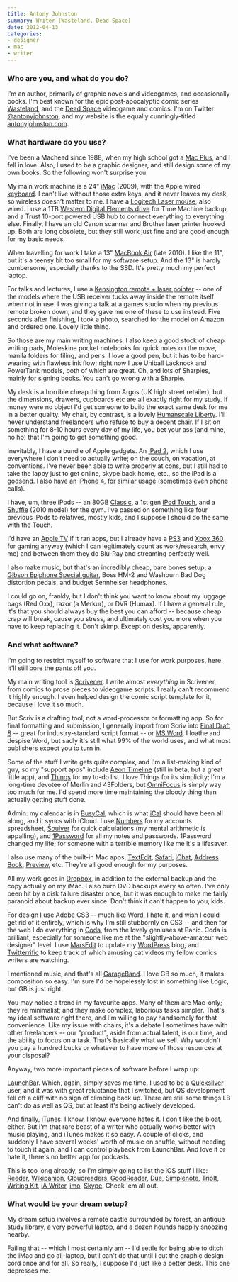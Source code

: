 ```yaml
---
title: Antony Johnston
summary: Writer (Wasteland, Dead Space)
date: 2012-04-13
categories:
- designer
- mac
- writer
---
```


### Who are you, and what do you do?

I'm an author, primarily of graphic novels and videogames, and occasionally books. I'm best known for the epic post-apocalyptic comic series [Wasteland](http://www.onipress.com/thebigwet/ "The Big Wet's site."), and the [Dead Space][dead-space] videogame and comics. I'm on Twitter [@antonyjohnston](https://twitter.com/#!/antonyjohnston "Antony's Twitter account."), and my website is the equally cunningly-titled [antonyjohnston.com](http://antonyjohnston.com/ "Antony's website.").

### What hardware do you use?

I've been a Machead since 1988, when my high school got a [Mac Plus][macintosh-plus], and I fell in love. Also, I used to be a graphic designer, and still design some of my own books. So the following won't surprise you.

My main work machine is a 24" [iMac][] (2009), with the Apple wired [keyboard][]. I can't live without those extra keys, and it never leaves my desk, so wireless doesn't matter to me. I have a [Logitech Laser mouse][rx1000], also wired. I use a 1TB [Western Digital Elements drive][elements-desktop] for Time Machine backup, and a Trust 10-port powered USB hub to connect everything to everything else. Finally, I have an old Canon scanner and Brother laser printer hooked up. Both are long obsolete, but they still work just fine and are good enough for my basic needs.

When travelling for work I take a 13" [MacBook Air][macbook-air] (late 2010). I like the 11", but it's a teensy bit too small for my software setup. And the 13" is hardly cumbersome, especially thanks to the SSD. It's pretty much my perfect laptop. 

For talks and lectures, I use a [Kensington remote + laser pointer][wireless-presenter-laser] -- one of the models where the USB receiver tucks away inside the remote itself when not in use. I was giving a talk at a games studio when my previous remote broken down, and they gave me one of these to use instead. Five seconds after finishing, I took a photo, searched for the model on Amazon and ordered one. Lovely little thing.

So those are my main writing machines. I also keep a good stock of cheap writing pads, Moleskine pocket notebooks for quick notes on the move, manila folders for filing, and pens. I love a good pen, but it has to be hard-wearing with flawless ink flow; right now I use Uniball Lacknock and PowerTank models, both of which are great. Oh, and lots of Sharpies, mainly for signing books. You can't go wrong with a Sharpie.

My desk is a horrible cheap thing from Argos (UK high street retailer), but the dimensions, drawers, cupboards etc are all exactly right for my study. If money were no object I'd get someone to build the exact same desk for me in a better quality. My chair, by contrast, is a lovely [Humanscale Liberty][liberty]. I'll never understand freelancers who refuse to buy a decent chair. If I sit on something for 8-10 hours every day of my life, you bet your ass (and mine, ho ho) that I'm going to get something good.

Inevitably, I have a bundle of Apple gadgets. An [iPad 2][ipad-2], which I use everywhere I don't need to actually write; on the couch, on vacation, at conventions. I've never been able to write properly at cons, but I still had to take the lappy just to get online, skype back home, etc., so the iPad is a godsend. I also have an [iPhone 4][iphone-4], for similar usage (sometimes even phone calls). 

I have, um, three iPods -- an 80GB [Classic][ipod-classic], a 1st gen [iPod Touch][ipod-touch], and a [Shuffle][ipod-shuffle] (2010 model) for the gym. I've passed on something like four previous iPods to relatives, mostly kids, and I suppose I should do the same with the Touch. 

I'd have an [Apple TV][apple-tv] if it ran apps, but I already have a [PS3][] and [Xbox 360][xbox-360] for gaming anyway (which I can legitimately count as work/research, envy me) and between them they do Blu-Ray and streaming perfectly well.

I also make music, but that's an incredibly cheap, bare bones setup; a [Gibson Epiphone Special guitar][epiphone-les-paul-special-ii], Boss HM-2 and Washburn Bad Dog distortion pedals, and budget Sennheiser headphones.

I could go on, frankly, but I don't think you want to know about my luggage bags (Red Oxx), razor (a Merkur), or DVR (Humax). If I have a general rule, it's that you should always buy the best you can afford -- because cheap crap will break, cause you stress, and ultimately cost you more when you have to keep replacing it. Don't skimp. Except on desks, apparently.

### And what software?

I'm going to restrict myself to software that I use for work purposes, here. It'll still bore the pants off you.

My main writing tool is [Scrivener][]. I write almost *everything* in Scrivener, from comics to prose pieces to videogame scripts. I really can't recommend it highly enough. I even helped design the comic script template for it, because I love it so much.

But Scriv is a drafting tool, not a word-processor or formatting app. So for final formatting and submission, I generally import from Scriv into [Final Draft 8][final-draft] -- great for industry-standard script format -- or [MS Word][word]. I loathe and despise Word, but sadly it's still what 99% of the world uses, and what most publishers expect you to turn in.

Some of the stuff I write gets quite complex, and I'm a list-making kind of guy, so my "support apps" include [Aeon Timeline][aeon-timeline] (still in beta, but a great little app), and [Things][] for my to-do list. I love Things for its simplicity; I'm a long-time devotee of Merlin and 43Folders, but [OmniFocus][] is simply way too much for me. I'd spend more time maintaining the bloody thing than actually getting stuff done.

Admin: my calendar is in [BusyCal][], which is what [iCal][] should have been all along, and it syncs with iCloud. I use [Numbers][] for my accounts spreadsheet, [Soulver][] for quick calculations (my mental arithmetic is appalling), and [1Password][] for all my notes and passwords. 1Password changed my life; for someone with a terrible memory like me it's a lifesaver. 

I also use many of the built-in Mac apps; [TextEdit][], [Safari][], [iChat][], [Address Book][address-book], [Preview][], etc. They're all good enough for my purposes.

All my work goes in [Dropbox][], in addition to the external backup and the copy actually on my iMac. I also burn DVD backups every so often. I've only been hit by a disk failure disaster once, but it was enough to make me fairly paranoid about backup ever since. Don't think it can't happen to you, kids.

For design I use Adobe CS3 -- much like Word, I hate it, and wish I could get rid of it entirely, which is why I'm still stubbornly on CS3 -- and then for the web I do everything in [Coda][], from the lovely geniuses at Panic. Coda is brilliant, especially for someone like me at the "slightly-above-amateur web designer" level. I use [MarsEdit][] to update my [WordPress][] blog, and [Twitterrific][] to keep track of which amusing cat videos my fellow comics writers are watching. 

I mentioned music, and that's all [GarageBand][]. I love GB so much, it makes composition so easy. I'm sure I'd be hopelessly lost in something like Logic, but GB is just right.

You may notice a trend in my favourite apps. Many of them are Mac-only; they're minimalist; and they make complex, laborious tasks simpler. That's my ideal software right there, and I'm willing to pay handsomely for that convenience. Like my issue with chairs, it's a debate I sometimes have with other freelancers -- our "product", aside from actual talent, is our time, and the ability to focus on a task. That's basically what we sell. Why wouldn't you pay a hundred bucks or whatever to have more of those resources at your disposal?

Anyway, two more important pieces of software before I wrap up:

[LaunchBar][]. Which, again, simply saves me time. I used to be a [Quicksilver][] user, and it was with great reluctance that I switched, but QS development fell off a cliff with no sign of climbing back up. There are still some things LB can't do as well as QS, but at least it's being actively developed.

And finally, [iTunes][]. I know, I know, everyone hates it. I don't like the bloat, either. But I'm that rare beast of a writer who actually works better with music playing, and iTunes makes it so easy. A couple of clicks, and suddenly I have several weeks' worth of music on shuffle, without needing to touch it again, and I can control playback from LaunchBar. And love it or hate it, there's no better app for podcasts.

This is too long already, so I'm simply going to list the iOS stuff I like: [Reeder][reeder-ios], [Wikipanion][wikipanion-ios], [Cloudreaders][cloudreaders-ios], [GoodReader][goodreader-ios], [Due][due-ios], [Simplenote][simplenote-ios], [TripIt][tripit-ios], [Writing Kit][writing-kit-ios], [iA Writer][ia-writer-ios], [imo][imo-ios], [Skype][skype-ios]. Check 'em all out.

### What would be your dream setup?

My dream setup involves a remote castle surrounded by forest, an antique study library, a very powerful laptop, and a dozen hounds happily snoozing nearby.

Failing that -- which I most certainly am -- I'd settle for being able to ditch the iMac and go all-laptop, but I can't do that until I cut the graphic design cord once and for all. So really, I suppose I'd just like a better desk. This one depresses me.

[1password]: https://1password.com "Password management software for Mac OS X."
[address-book]: https://support.apple.com/en-us/HT201728 "A contacts application included with Mac OS X."
[aeon-timeline]: http://www.aeontimeline.com/ "A Mac timeline app for writers."
[apple-tv]: https://en.wikipedia.org/wiki/Apple_TV "A device for viewing media on a TV."
[busycal]: http://www.busymac.com/busycal/ "Advanced calendar software for Mac OS X."
[cloudreaders-ios]: https://itunes.apple.com/us/app/cloudreaders-pdf-cbz-cbr/id363484920 "A book and comic reading app."
[coda]: https://panic.com/coda/ "A single-window HTML/web tool for the Mac."
[dead-space]: https://www.ea.com/dead-space "A very scary survival horror game."
[dropbox]: https://www.dropbox.com/ "Online syncing and storage."
[due-ios]: https://www.dueapp.com/ "A to-do app."
[elements-desktop]: https://www.wdc.com/en/products/products.aspx?id=260 "An external hard drive."
[epiphone-les-paul-special-ii]: http://www.epiphone.com/Products/Les-Paul/Les-Paul-Special-II.aspx "An electric guitar."
[final-draft]: http://store.finaldraft.com/final-draft-10.html "Popular screenwriting software."
[garageband]: https://www.apple.com/mac/garageband/ "An audio recording and editing tool for the Mac."
[goodreader-ios]: http://goodreader.com/ "A PDF reader for the iPad."
[ia-writer-ios]: https://itunes.apple.com/us/app/ia-writer/id392502056 "A focus-oriented writing application for iOS."
[ical]: https://en.wikipedia.org/wiki/Calendar_(Apple) "The calendar software included with macOS."
[ichat]: https://en.wikipedia.org/wiki/IChat "An AIM/Jabber client included with Mac OS X."
[imac]: https://www.apple.com/imac/ "An all-in-one computer."
[imo-ios]: https://itunes.apple.com/us/app/imo/id336435697 "A multi-protocol IM app."
[ipad-2]: https://www.apple.com/ipad/ "A tablet device."
[iphone-4]: https://en.wikipedia.org/wiki/IPhone_4 "A smartphone."
[ipod-classic]: https://www.apple.com/ipodclassic/ "A music player."
[ipod-shuffle]: https://www.apple.com/ipod-shuffle/ "A very small music player."
[ipod-touch]: https://www.apple.com/ipod-touch/ "It's like an iPhone, without the phone bit."
[itunes]: https://www.apple.com/itunes/ "A jukebox application and online store."
[keyboard]: https://www.apple.com/keyboard/ "The keyboard."
[launchbar]: https://www.obdev.at/products/launchbar/index.html "An application launcher and data manager for the Mac."
[liberty]: https://www.humanscale.com/products/product_detail.cfm?group=LibertyTaskChair "A chair."
[macbook-air]: https://www.apple.com/macbook-air/ "A very thin laptop."
[macintosh-plus]: https://en.wikipedia.org/wiki/Macintosh_Plus "The third Macintosh computer."
[marsedit]: https://red-sweater.com/marsedit/ "A weblog editor for the Mac."
[numbers]: https://www.apple.com/numbers/ "A spreadsheet application for the Mac."
[omnifocus]: https://www.omnigroup.com/omnifocus/ "Task management software for the Mac."
[preview]: https://en.wikipedia.org/wiki/Preview_(Mac_OS) "An image viewer included with Mac OS X."
[ps3]: http://us.playstation.com/PS3/ "A shiny gaming console from Sony."
[quicksilver]: https://qsapp.com/ "A data manipulator and launcher for the Mac."
[reeder-ios]: https://reederapp.com/ios/ "A Google Reader client for iOS."
[rx1000]: https://www.cnet.com/products/logitech-rx1000-mouse-9317100403/ "A wired laser mouse."
[safari]: https://www.apple.com/safari/ "A fast web browser."
[scrivener]: http://literatureandlatte.com/scrivener.php "A Mac text editor aimed at writers."
[simplenote-ios]: https://itunes.apple.com/us/app/simplenote/id289429962 "A note app with cloud syncing."
[skype-ios]: https://itunes.apple.com/app/skype/id304878510 "A Skype voice/video client for the iOS platform."
[soulver]: https://www.acqualia.com/soulver/ "A Mac application that's a cross between a spreadsheet and a calculator."
[textedit]: https://support.apple.com/en-us/HT2523 "A text editor included with Mac OS X."
[things]: https://culturedcode.com/things/ "A task management application for the Mac."
[tripit-ios]: https://www.tripit.com/uhp/mobile "An iPhone client for the trip sharing service."
[twitterrific]: https://twitterrific.com/mac "A Twitter client for the Mac."
[wikipanion-ios]: http://www.wikipanion.net/ "A Wikipedia app for the iPhone."
[wireless-presenter-laser]: https://www.amazon.com/Kensington-33374-Wireless-Presenter-Pointer/dp/B000FPGP4U "A wireless presenter. With a laser pointer."
[word]: https://products.office.com/en-us/word "A document editor."
[wordpress]: https://wordpress.com/ "Weblog publishing software."
[writing-kit-ios]: https://itunes.apple.com/us/app/writing-kit-research-write/id426208994 "A Markdown-based text editor for iOS."
[xbox-360]: http://www.xbox.com:80/en-US/Xbox360 "A gaming console."
